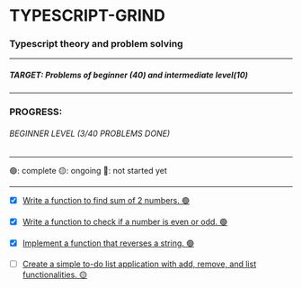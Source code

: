 # TYPESCRIPT-GRIND

### Typescript theory and problem solving

---
##### **TARGET:** Problems of beginner (40)  and intermediate level(10)
---

### PROGRESS: 

###### BEGINNER LEVEL (3/40 PROBLEMS DONE)

---

🟢: complete
🟡: ongoing
🔴: not started yet

---

* [x]  [Write a function to find sum of 2 numbers. 🟢](https://github.com/MridulDhiman/TYPESCRIPT-GRIND/blob/master/problems/beginner/ques1.ts)
* [x] [Write a function to check if a number is even or odd. 🟢](https://github.com/MridulDhiman/TYPESCRIPT-GRIND/blob/master/problems/beginner/ques2.ts)
* [x] [Implement a function that reverses a string. 🟢](https://github.com/MridulDhiman/TYPESCRIPT-GRIND/blob/master/problems/beginner/ques3.ts)
* [ ] [Create a simple to-do list application with add, remove, and list functionalities. 🟡](https://github.com/MridulDhiman/TYPESCRIPT-GRIND/blob/master/problems/beginner/ques4.ts)

